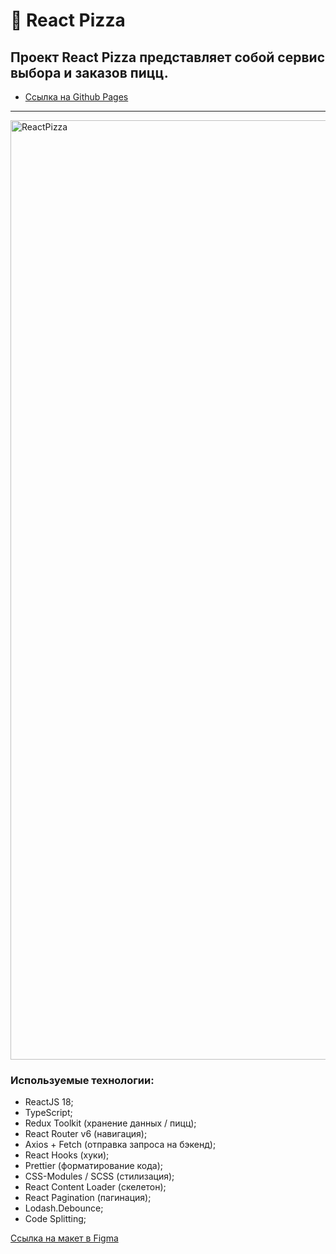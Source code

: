 # 🍕 React Pizza

##  Проект React Pizza представляет собой сервис выбора и заказов пицц.

* [Ссылка на Github Pages](https://mikhailyandex.github.io/ReactPizza/)
----

<img width="1503" alt="ReactPizza" src="https://github.com/MikhailYandex/ReactPizza/assets/114576286/44083b5f-ce15-4ce4-8c90-f2439038a740">

### Используемые технологии:
* ReactJS 18;
* TypeScript;
* Redux Toolkit (хранение данных / пицц);
* React Router v6 (навигация);
* Axios + Fetch (отправка запроса на бэкенд);
* React Hooks (хуки);
* Prettier (форматирование кода);
* CSS-Modules / SCSS (стилизация);
* React Content Loader (скелетон);
* React Pagination (пагинация);
* Lodash.Debounce;
* Code Splitting;

[Ссылка на макет в Figma](https://www.figma.com/file/wWUnQwvRDWBfPx1v1pCAfO/React-Pizza?type=design&node-id=0-1&mode=design&t=MXhVxGSPx35WjNRM-0)

